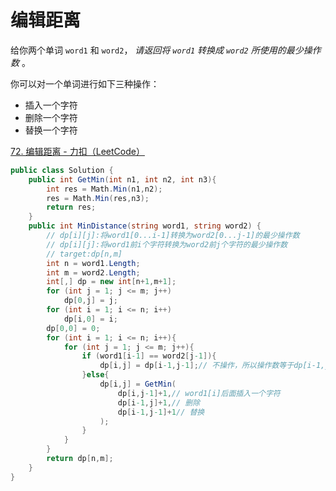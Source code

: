 # 编辑距离

给你两个单词 `word1` 和 `word2`， *请返回将 `word1` 转换成 `word2` 所使用的最少操作数* 。

你可以对一个单词进行如下三种操作：

- 插入一个字符
- 删除一个字符
- 替换一个字符

[72. 编辑距离 - 力扣（LeetCode）](https://leetcode.cn/problems/edit-distance/description/)

```c#
public class Solution {
    public int GetMin(int n1, int n2, int n3){
        int res = Math.Min(n1,n2);
        res = Math.Min(res,n3);
        return res;
    }
    public int MinDistance(string word1, string word2) {
        // dp[i][j]:将word1[0...i-1]转换为word2[0...j-1]的最少操作数
      	// dp[i][j]:将word1前i个字符转换为word2前j个字符的最少操作数
        // target:dp[n,m]
        int n = word1.Length;
        int m = word2.Length;
        int[,] dp = new int[n+1,m+1];
        for (int j = 1; j <= m; j++)
            dp[0,j] = j;
        for (int i = 1; i <= n; i++)
            dp[i,0] = i;
        dp[0,0] = 0;
        for (int i = 1; i <= n; i++){
            for (int j = 1; j <= m; j++){
                if (word1[i-1] == word2[j-1]){
                    dp[i,j] = dp[i-1,j-1];// 不操作，所以操作数等于dp[i-1,j-1]
                }else{
                    dp[i,j] = GetMin(
                        dp[i,j-1]+1,// word1[i]后面插入一个字符
                        dp[i-1,j]+1,// 删除
                        dp[i-1,j-1]+1// 替换
                    );
                }
            }
        }
        return dp[n,m];
    }
}
```

